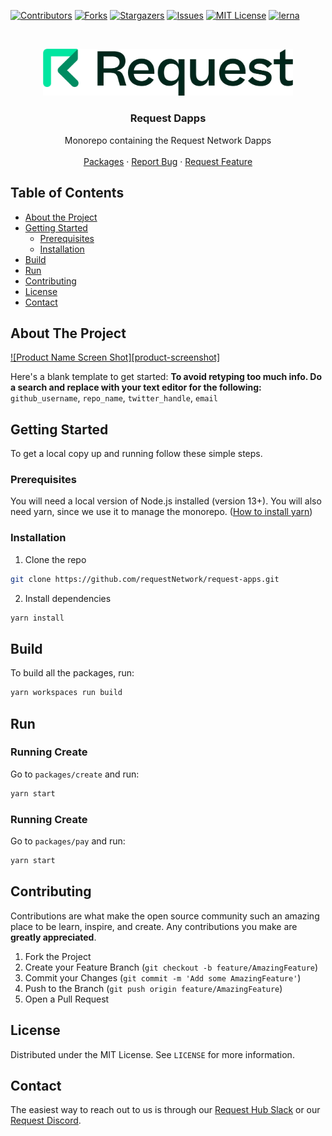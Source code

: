 [![Contributors][contributors-shield]][contributors-url]
[![Forks][forks-shield]][forks-url]
[![Stargazers][stars-shield]][stars-url]
[![Issues][issues-shield]][issues-url]
[![MIT License][license-shield]][license-url]
[![lerna](https://img.shields.io/badge/maintained%20with-lerna-cc00ff.svg)](https://lerna.js.org/)

<br />
<p align="center">
  <a href="https://github.com/requestNetwork/request-apps">
    <img src="https://raw.githubusercontent.com/RequestNetwork/Request/master/Hubs/Request%20Logos/OnLight/png/Request_onlight_reg_green.png" width="400px" alt="Request Logo" >
  </a>

  <h3 align="center">Request Dapps</h3>

  <p align="center">
    Monorepo containing the Request Network Dapps
    <br />
    <br />
    <a href="https://github.com/requestNetwork/request-apps/packages">Packages</a>
    ·
    <a href="https://github.com/requestNetwork/request-apps/issues">Report Bug</a>
    ·
    <a href="https://github.com/requestNetwork/request-apps/issues">Request Feature</a>
  </p>
</p>

<!-- TABLE OF CONTENTS -->

## Table of Contents

- [About the Project](#about-the-project)
- [Getting Started](#getting-started)
  - [Prerequisites](#prerequisites)
  - [Installation](#installation)
- [Build](#build)
- [Run](#run)
- [Contributing](#contributing)
- [License](#license)
- [Contact](#contact)

<!-- ABOUT THE PROJECT -->

## About The Project

[![Product Name Screen Shot][product-screenshot]](https://example.com)

Here's a blank template to get started:
**To avoid retyping too much info. Do a search and replace with your text editor for the following:**
`github_username`, `repo_name`, `twitter_handle`, `email`

<!-- GETTING STARTED -->

## Getting Started

To get a local copy up and running follow these simple steps.

### Prerequisites

You will need a local version of Node.js installed (version 13+).
You will also need yarn, since we use it to manage the monorepo. ([How to install yarn](https://classic.yarnpkg.com/en/docs/install))

### Installation

1. Clone the repo

```sh
git clone https://github.com/requestNetwork/request-apps.git
```

2. Install dependencies

```sh
yarn install
```

## Build

To build all the packages, run:

```sh
yarn workspaces run build
```

## Run

### Running Create

Go to `packages/create` and run:

```sh
yarn start
```

### Running Create

Go to `packages/pay` and run:

```sh
yarn start
```

<!-- CONTRIBUTING -->

## Contributing

Contributions are what make the open source community such an amazing place to be learn, inspire, and create. Any contributions you make are **greatly appreciated**.

1. Fork the Project
2. Create your Feature Branch (`git checkout -b feature/AmazingFeature`)
3. Commit your Changes (`git commit -m 'Add some AmazingFeature'`)
4. Push to the Branch (`git push origin feature/AmazingFeature`)
5. Open a Pull Request

<!-- LICENSE -->

## License

Distributed under the MIT License. See `LICENSE` for more information.

<!-- MARKDOWN LINKS & IMAGES -->
<!-- https://www.markdownguide.org/basic-syntax/#reference-style-links -->

[contributors-shield]: https://img.shields.io/github/contributors/requestNetwork/request-apps.svg?style=flat-square
[contributors-url]: https://github.com/requestNetwork/request-apps/graphs/contributors
[forks-shield]: https://img.shields.io/github/forks/requestNetwork/request-apps.svg?style=flat-square
[forks-url]: https://github.com/requestNetwork/request-apps/network/members
[stars-shield]: https://img.shields.io/github/stars/requestNetwork/request-apps.svg?style=flat-square
[stars-url]: https://github.com/requestNetwork/request-apps/stargazers
[issues-shield]: https://img.shields.io/github/issues/requestNetwork/request-apps.svg?style=flat-square
[issues-url]: https://github.com/requestNetwork/request-apps/issues
[license-shield]: https://img.shields.io/github/license/requestNetwork/request-apps.svg?style=flat-square
[license-url]: https://github.com/requestNetwork/request-apps/blob/master/LICENSE

<!-- CONTACT -->

## Contact

The easiest way to reach out to us is through our [Request Hub Slack](https://request-slack.herokuapp.com/) or our [Request Discord](https://discord.gg/zBVSfFP).

